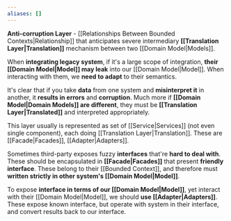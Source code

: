 ```yaml
---
aliases: []
---
```

**Anti-corruption Layer** - [[Relationships Between Bounded Contexts|Relationship]] that anticipates severe intermediary **[[Translation Layer|Translation]]** mechanism between two [[Domain Model|Models]].

When **integrating legacy system**, if it's a large scope of integration, **their [[Domain Model|Model]] may leak** into our [[Domain Model|Model]]. When interacting with them, we **need to adapt** to their semantics.

It's clear that if you take **data** from one system and **misinterpret it** in another, it **results in errors** and **corruption**. Much more if **[[Domain Model|Domain Models]] are different**, they must be **[[Translation Layer|Translated]]** and interpreted appropriately.

This layer usually is represented as set of [[Service|Services]] (not even single component), each doing [[Translation Layer|Translation]]. These are [[Facade|Facades]], [[Adapter|Adapters]].

Sometimes third-party exposes fuzzy **interfaces** that're **hard to deal with**. These should be encapsulated in **[[Facade|Facades]]** that present **friendly interface**. These belong to their [[Bounded Context]], and therefore must **written strictly in other system's [[Domain Model|Model]]**.

To expose **interface in terms of our [[Domain Model|Model]]**, yet interact with their [[Domain Model|Model]], we should **use [[Adapter|Adapters]]**. These expose known interface, but operate with system in their interface, and convert results back to our interface.


